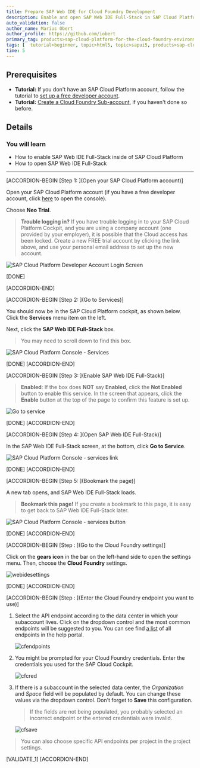 ```yaml
---
title: Prepare SAP Web IDE for Cloud Foundry Development
description: Enable and open SAP Web IDE Full-Stack in SAP Cloud Platform, and configure the CF API endpoint to deploy.
auto_validation: false
author_name: Marius Obert
author_profile: https://github.com/iobert
primary_tag: products>sap-cloud-platform-for-the-cloud-foundry-environment
tags: [  tutorial>beginner, topic>html5, topic>sapui5, products>sap-cloud-platform ]
time: 5
---
```

## Prerequisites  
- **Tutorial:** If you don't have an SAP Cloud Platform account, follow the tutorial to [set up a free developer account](hcp-create-trial-account).
- **Tutorial:** [Create a Cloud Foundry Sub-account](cp-cf-create-account), if you haven't done so before.

## Details
### You will learn  
  - How to enable SAP Web IDE Full-Stack inside of SAP Cloud Platform
  - How to open SAP Web IDE Full-Stack

---

[ACCORDION-BEGIN [Step 1: ](Open your SAP Cloud Platform account)]

Open your SAP Cloud Platform account (if you have a free developer account, click [here](https://account.hanatrial.ondemand.com/) to open the console).

Choose **Neo Trial**.

>**Trouble logging in?** If you have trouble logging in to your SAP Cloud Platform Cockpit, and you are using a company account (one provided by your employer), it is possible that the Cloud access has been locked.  Create a new FREE trial account by clicking the link above, and use your personal email address to set up the new account.

![SAP Cloud Platform Developer Account Login Screen](login_screen.png)

[DONE]

[ACCORDION-END]

[ACCORDION-BEGIN [Step 2: ](Go to Services)]

You should now be in the SAP Cloud Platform cockpit, as shown below.  Click the **Services** menu item on the left.

Next, click the **SAP Web IDE Full-Stack** box.  

>You may need to scroll down to find this box.

![SAP Cloud Platform Console - Services](service_web_ide.png)

[DONE]
[ACCORDION-END]

[ACCORDION-BEGIN [Step 3: ](Enable SAP Web IDE Full-Stack)]



>**Enabled**: If the box does **NOT** say **Enabled**, click the **Not Enabled** button to enable this service.  In the screen that appears, click the **Enable** button at the top of the page to confirm this feature is set up.

![Go to service](enable-service.png)

[DONE]
[ACCORDION-END]

[ACCORDION-BEGIN [Step 4: ](Open SAP Web IDE Full-Stack)]

In the SAP Web IDE Full-Stack screen, at the bottom, click **Go to Service**.  

![SAP Cloud Platform Console - services link](services_link.png)

[DONE]
[ACCORDION-END]

[ACCORDION-BEGIN [Step 5: ](Bookmark the page)]

A new tab opens, and SAP Web IDE Full-Stack loads.

>**Bookmark this page!**  If you create a bookmark to this page, it is easy to get back to SAP Web IDE Full-Stack later.

![SAP Cloud Platform Console - services button](web_ide_start_screen.png)

[DONE]
[ACCORDION-END]

[ACCORDION-BEGIN [Step : ](Go to the Cloud Foundry settings)]

Click on the **gears icon** in the bar on the left-hand side to open the settings menu. Then, choose the **Cloud Foundry** settings.

![webidesettings](cfconfig.png)

[DONE]
[ACCORDION-END]

[ACCORDION-BEGIN [Step : ](Enter the Cloud Foundry endpoint you want to use)]

1. Select the API endpoint according to the data center in which your subaccount lives. Click on the dropdown control and the most common endpoints will be suggested to you. You can see find [a list](https://help.sap.com/viewer/65de2977205c403bbc107264b8eccf4b/Cloud/en-US/350356d1dc314d3199dca15bd2ab9b0e.html?platform=hootsuite) of all endpoints in the help portal.

    ![cfendpoints](cfendpoints.png)

2. You might be prompted for your Cloud Foundry credentials. Enter the credentials you used for the SAP Cloud Cockpit.

    ![cfcred](cfcred.png)

3. If there is a subaccount in the selected data center, the *Organization* and *Space* field will be populated by default. You can change these values via the dropdown control. Don't forget to **Save** this configuration.

    > If the fields are not being populated, you probably selected an incorrect endpoint or the entered credentials were invalid.

    ![cfsave](cfsave.png)

> You can also choose specific API endpoints per project in the project settings.

[VALIDATE_1]
[ACCORDION-END]
